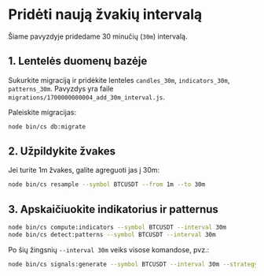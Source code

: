 # Pridėti naują žvakių intervalą

Šiame pavyzdyje pridedame 30 minučių (`30m`) intervalą.

## 1. Lentelės duomenų bazėje
Sukurkite migraciją ir pridėkite lenteles `candles_30m`, `indicators_30m`, `patterns_30m`.
Pavyzdys yra faile `migrations/1700000000004_add_30m_interval.js`.

Paleiskite migracijas:
```bash
node bin/cs db:migrate
```

## 2. Užpildykite žvakes
Jei turite 1m žvakes, galite agreguoti jas į 30m:
```bash
node bin/cs resample --symbol BTCUSDT --from 1m --to 30m
```

## 3. Apskaičiuokite indikatorius ir patternus
```bash
node bin/cs compute:indicators --symbol BTCUSDT --interval 30m
node bin/cs detect:patterns --symbol BTCUSDT --interval 30m
```

Po šių žingsnių `--interval 30m` veiks visose komandose, pvz.:
```bash
node bin/cs signals:generate --symbol BTCUSDT --interval 30m --strategy SidewaysReversal
```
